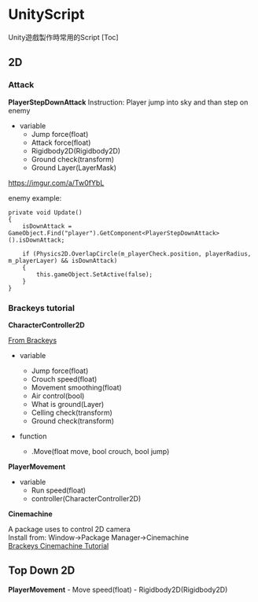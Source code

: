 # UnityScript

Unity遊戲製作時常用的Script
[Toc]
## 2D
### Attack
**PlayerStepDownAttack**
Instruction: Player jump into sky and than step on enemy
- variable
    - Jump force(float)
    - Attack force(float)
    - Rigidbody2D(Rigidbody2D)
    - Ground check(transform)
    - Ground Layer(LayerMask)

https://imgur.com/a/Tw0fYbL

enemy example:
```csharp=
private void Update()
{
    isDownAttack = GameObject.Find("player").GetComponent<PlayerStepDownAttack>().isDownAttack;

    if (Physics2D.OverlapCircle(m_playerCheck.position, playerRadius, m_playerLayer) && isDownAttack)
    {
        this.gameObject.SetActive(false);
    }
}
```
### Brackeys tutorial
**CharacterController2D**

[From Brackeys](https://github.com/Brackeys/2D-Character-Contro)
- variable
    - Jump force(float)
    - Crouch speed(float)
    - Movement smoothing(float)
    - Air control(bool)
    - What is ground(Layer)
    - Celling check(transform)
    - Ground check(transform)

- function
    - .Move(float move, bool crouch, bool jump)

**PlayerMovement**
- variable
    - Run speed(float)
    - controller(CharacterController2D)

**Cinemachine**  

A package uses to control 2D camera  
Install from: Window->Package Manager->Cinemachine  
[Brackeys Cinemachine Tutorial](https://youtu.be/2jTY11Am0Ig)

## Top Down 2D

**PlayerMovement**
    - Move speed(float)
    - Rigidbody2D(Rigidbody2D)
